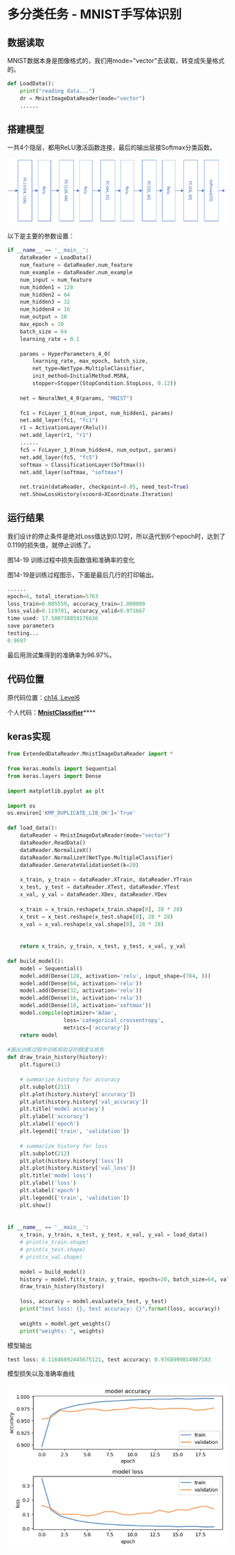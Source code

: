 # 多分类任务 - MNIST手写体识别

## 数据读取

MNIST数据本身是图像格式的，我们用mode="vector"去读取，转变成矢量格式的。

```python
def LoadData():
    print("reading data...")
    dr = MnistImageDataReader(mode="vector")
    ......
```

## 搭建模型

一共4个隐层，都用ReLU激活函数连接，最后的输出层接Softmax分类函数。

![&#x56FE;14-18 &#x5B8C;&#x6210;MNIST&#x5206;&#x7C7B;&#x4EFB;&#x52A1;&#x7684;&#x62BD;&#x8C61;&#x6A21;&#x578B;](../.gitbook/assets/image%20%28315%29.png)

以下是主要的参数设置：

```python
if __name__ == '__main__':
    dataReader = LoadData()
    num_feature = dataReader.num_feature
    num_example = dataReader.num_example
    num_input = num_feature
    num_hidden1 = 128
    num_hidden2 = 64
    num_hidden3 = 32
    num_hidden4 = 16
    num_output = 10
    max_epoch = 10
    batch_size = 64
    learning_rate = 0.1

    params = HyperParameters_4_0(
        learning_rate, max_epoch, batch_size,
        net_type=NetType.MultipleClassifier,
        init_method=InitialMethod.MSRA,
        stopper=Stopper(StopCondition.StopLoss, 0.12))

    net = NeuralNet_4_0(params, "MNIST")

    fc1 = FcLayer_1_0(num_input, num_hidden1, params)
    net.add_layer(fc1, "fc1")
    r1 = ActivationLayer(Relu())
    net.add_layer(r1, "r1")
    ......
    fc5 = FcLayer_1_0(num_hidden4, num_output, params)
    net.add_layer(fc5, "fc5")
    softmax = ClassificationLayer(Softmax())
    net.add_layer(softmax, "softmax")

    net.train(dataReader, checkpoint=0.05, need_test=True)
    net.ShowLossHistory(xcoord=XCoordinate.Iteration)
```

## 运行结果

我们设计的停止条件是绝对Loss值达到0.12时，所以迭代到6个epoch时，达到了0.119的损失值，就停止训练了。

图14-19 训练过程中损失函数值和准确率的变化

图14-19是训练过程图示，下面是最后几行的打印输出。

```python
......
epoch=6, total_iteration=5763
loss_train=0.005559, accuracy_train=1.000000
loss_valid=0.119701, accuracy_valid=0.971667
time used: 17.500738859176636
save parameters
testing...
0.9697
```

最后用测试集得到的准确率为96.97%。

## 代码位置

原代码位置：[ch14, Level6](https://github.com/microsoft/ai-edu/blob/master/A-%E5%9F%BA%E7%A1%80%E6%95%99%E7%A8%8B/A2-%E7%A5%9E%E7%BB%8F%E7%BD%91%E7%BB%9C%E5%9F%BA%E6%9C%AC%E5%8E%9F%E7%90%86%E7%AE%80%E6%98%8E%E6%95%99%E7%A8%8B/SourceCode/ch14-DnnBasic/Level6_MnistClassifier.py)

个人代码：[**MnistClassifier**](https://github.com/Knowledge-Precipitation-Tribe/Neural-network/blob/master/DNN/MnistClassifier.py)\*\*\*\*

## keras实现

```python
from ExtendedDataReader.MnistImageDataReader import *

from keras.models import Sequential
from keras.layers import Dense

import matplotlib.pyplot as plt

import os
os.environ['KMP_DUPLICATE_LIB_OK']='True'

def load_data():
    dataReader = MnistImageDataReader(mode="vector")
    dataReader.ReadData()
    dataReader.NormalizeX()
    dataReader.NormalizeY(NetType.MultipleClassifier)
    dataReader.GenerateValidationSet(k=20)

    x_train, y_train = dataReader.XTrain, dataReader.YTrain
    x_test, y_test = dataReader.XTest, dataReader.YTest
    x_val, y_val = dataReader.XDev, dataReader.YDev

    x_train = x_train.reshape(x_train.shape[0], 28 * 28)
    x_test = x_test.reshape(x_test.shape[0], 28 * 28)
    x_val = x_val.reshape(x_val.shape[0], 28 * 28)


    return x_train, y_train, x_test, y_test, x_val, y_val

def build_model():
    model = Sequential()
    model.add(Dense(128, activation='relu', input_shape=(784, )))
    model.add(Dense(64, activation='relu'))
    model.add(Dense(32, activation='relu'))
    model.add(Dense(16, activation='relu'))
    model.add(Dense(10, activation='softmax'))
    model.compile(optimizer='Adam',
                  loss='categorical_crossentropy',
                  metrics=['accuracy'])
    return model

#画出训练过程中训练和验证的精度与损失
def draw_train_history(history):
    plt.figure(1)

    # summarize history for accuracy
    plt.subplot(211)
    plt.plot(history.history['accuracy'])
    plt.plot(history.history['val_accuracy'])
    plt.title('model accuracy')
    plt.ylabel('accuracy')
    plt.xlabel('epoch')
    plt.legend(['train', 'validation'])

    # summarize history for loss
    plt.subplot(212)
    plt.plot(history.history['loss'])
    plt.plot(history.history['val_loss'])
    plt.title('model loss')
    plt.ylabel('loss')
    plt.xlabel('epoch')
    plt.legend(['train', 'validation'])
    plt.show()


if __name__ == '__main__':
    x_train, y_train, x_test, y_test, x_val, y_val = load_data()
    # print(x_train.shape)
    # print(x_test.shape)
    # print(x_val.shape)

    model = build_model()
    history = model.fit(x_train, y_train, epochs=20, batch_size=64, validation_data=(x_val, y_val))
    draw_train_history(history)

    loss, accuracy = model.evaluate(x_test, y_test)
    print("test loss: {}, test accuracy: {}".format(loss, accuracy))

    weights = model.get_weights()
    print("weights: ", weights)
```

模型输出

```python
test loss: 0.11646892445675121, test accuracy: 0.9768999814987183
```

模型损失以及准确率曲线

![](../.gitbook/assets/image%20%28318%29.png)

